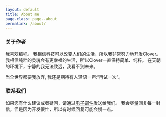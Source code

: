 ```yaml
---
layout: default
title: About me
page-class: page--about
permalink: /about/
---
```


### 关于作者

我喜欢编程。
我相信科技可以改变人们的生活，所以我非常努力地开发Clover。
我相信纯粹的灵魂会有更幸福的生活，所以Clover一直保持简单、纯粹。
在天朝的环境下，宁静的我无法致远，我看不到未来。

当全世界都要我放弃, 我还是期待有人轻语一声:“再试一次”。

### 联系我们

如果您有什么建议或者疑问，请通过[电子邮件](mailto:achermao@gmail.com)发送给我们。
我会尽量回复每一封信，但是因为开发很忙，所以有时候回复可能会慢一点。


